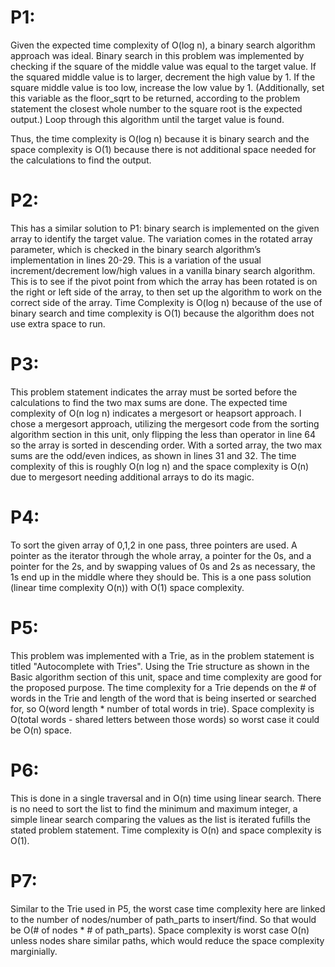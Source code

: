 # P1:
Given the expected time complexity of O(log n), a binary search algorithm approach was ideal. Binary search in this problem was implemented by checking if the square of the middle value was equal to the target value. If the squared middle value is to larger, decrement the high value by 1. If the square middle value is too low, increase the low value by 1. (Additionally, set this variable as the floor_sqrt to be returned, according to the problem statement the closest whole number to the square root is the expected output.) Loop through this algorithm until the target value is found. 

Thus, the time complexity is O(log n) because it is binary search and the space complexity is 
O(1) because there is not additional space needed for the calculations to find the output. 

# P2:
This has a similar solution to P1: binary search is implemented on the given array to identify the target value. The variation comes in the rotated array parameter, which is checked in the binary search algorithm’s implementation in lines 20-29. This is a variation of the usual increment/decrement low/high values in a vanilla binary search algorithm. This is to see if the pivot point from which the array has been rotated is on the right or left side of the array, to then set up the algorithm to work on the correct side of the array. Time Complexity is O(log n) because of the use of binary search and time complexity is O(1) because the algorithm does not use extra space to run. 

# P3:
This problem statement indicates the array must be sorted before the calculations to find the two max sums are done. The expected time complexity of O(n log n) indicates a mergesort or heapsort approach. I chose a mergesort approach, utilizing the mergesort code from the sorting algorithm section in this unit, only flipping the less than operator in line 64 so the array is sorted in descending order. With a sorted array, the two max sums are the odd/even indices, as shown in lines 31 and 32. The time complexity of this is roughly O(n log n) and the space complexity is O(n) due to mergesort needing additional arrays to do its magic. 

# P4:
To sort the given array of 0,1,2 in one pass, three pointers are used. A pointer as the iterator through the whole array, a pointer for the 0s, and a pointer for the 2s, and by swapping values of 0s and 2s as necessary, the 1s end up in the middle where they should be. This is a one pass solution (linear time complexity O(n)) with O(1) space complexity.

# P5:
This problem was implemented with a Trie, as in the problem statement is titled "Autocomplete with Tries". Using the Trie structure as shown in the Basic algorithm section of this unit, space and time complexity are good for the proposed purpose. The time complexity for a Trie depends on the # of words in the Trie and length of the word that is being inserted or searched for, so O(word length * number of total words in trie). Space complexity is O(total words - shared letters between those words) so worst case it could be O(n) space. 

# P6:
This is done in a single traversal and in O(n) time using linear search. There is no need to sort the list to find the minimum and maximum integer, a simple linear search comparing the values as the list is iterated fufills the stated problem statement. Time complexity is O(n) and space complexity is O(1).

# P7:
Similar to the Trie used in P5, the worst case  time complexity here are linked to the number of nodes/number of path_parts to insert/find. So that would be O(# of nodes * # of path_parts). Space complexity is worst case O(n) unless nodes share similar paths, which would reduce the space complexity marginially. 